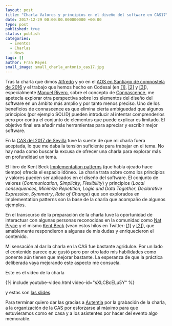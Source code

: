 ```yaml
---
layout: post
title: "Charla Valores y principios en el diseño del software en CAS17"
date: 2017-12-29 00:00:00.000000000 +00:00
type: post
published: true
status: publish
categories:
  - Eventos
  - Charlas
  - News
tags: []
author: Fran Reyes
small_image: small_charla_antonio_cas17.jpg 
---
```


Tras la charla que dimos [Alfredo](https://twitter.com/alfredocasado) y yo en el [AOS en Santiago de compostela de 2016](/2016/07/estuvimos-en-aos2k16) y el trabajo que hemos hecho en Codesai (en [[1]](/2017/01/about-connascence), [[2]](/2017/07/two-examples-of-connascence-of-position) y [[3]](/2017/08/cop-builders-and-fluid-interfaces)), especialmente [Manuel Rivero](https://twitter.com/trikitrok), sobre el concepto de [Connascence](/2017/01/about-connascence), me apetecía explorar otra perspectiva sobre los elementos del diseño del software en un ámbito más amplio y por tanto menos preciso. Uno de los beneficios de connascence es que elimina cierta ambiguedad que algunos principios (por ejemplo SOLID) pueden introducir al intentar comprenderlos pero por contra el conjunto de elementos que puede explicar es limitado. El objetivo final era añadir más herramientas para apreciar y escribir mejor software.

En la [CAS del 2017 de Sevilla](http://cas2017.agile-spain.org/) tuve la suerte de que mi charla fuera aceptada, lo que me daba la tensión suficiente para trabajar en el tema. No hay nada como buscar la excusa de ofrecer una charla para explorar más en profundidad un tema.

El libro de Kent Beck [Implementation patterns](https://www.goodreads.com/book/show/781559.Implementation_Patterns) (que había ojeado hace tiempo) ofrecía el espacio idóneo. La charla trata sobre como los principios y valores pueden ser aplicados en el diseño del software. El conjunto de valores (*Communication*, *Simplicity*, *Flexibility*) y principios (*Local consequences*, *Minimize Repetition*, *Logic and Data Together*, *Declarative Expression*, *Symmetry*, *Rate of Change*) que son explorados en Implementation patterns son la base de la charla que acompaño de algunos ejemplos.

En el transcurso de la preparación de la charla tuve la oportunidad de interactuar con algunas personas reconocidas en la comunidad como [Nat Pryce](https://twitter.com/natpryce) y el mismo [Kent Beck](https://twitter.com/kentbeck) (vean estos hilos en Twitter: [[1]](https://twitter.com/fran_reyes/status/916283991791210497) y [[2]](https://twitter.com/fran_reyes/status/926131805555699712)), que amablemente respondieron a algunas de mis dudas y enriquecieron el contenido.

Mi sensación al dar la charla en la CAS fue bastante agridulce. Por un lado el contenido parece que gustó pero por otro lado mis habilidades como ponente aún tienen que mejorar bastante. La esperanza de que la práctica deliberada vaya mejorando este aspecto me consuela.

Este es el vídeo de la charla

{% include youtube-video.html video-id="sXLCBcELu5Y" %}

y estas son [las slides](http://buildingthepath.com/talk-cas-2017/). 

Para terminar quiero dar las gracias a [Autentia](https://www.autentia.com/) por la grabación de la charla, a la organización de la CAS por esforzarse al máximo para que estuvieramos como en casa y a los asistentes por hacer del evento algo memorable.